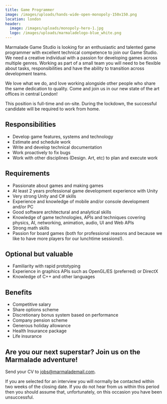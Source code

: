```yaml
---
title: Game Programmer
image: /images/uploads/hands-wide-open-monopoly-150x150.png
location: london
header:
  image: /images/uploads/monopoly-hero-1.jpg
  logo: /images/uploads/marmaladelogo-blue_white.png
---
```

Marmalade Game Studio is looking for an enthusiastic and talented game programmer with excellent technical competence to join our Game Studio. We need a creative individual with a passion for developing games across multiple genres. Working as part of a small team you will need to be flexible about tasks, responsibilities and have the ability to transition across development teams. 

We love what we do, and love working alongside other people who share the same dedication to quality. Come and join us in our new state of the art offices in central London!

This position is full-time and on-site. During the lockdown, the successful candidate will be required to work from home.



## **Responsibilities**

* Develop game features, systems and technology
* Estimate and schedule work
* Write and develop technical documentation
* Work proactively to fix bugs
* Work with other disciplines (Design. Art, etc) to plan and execute work

 

## **Requirements**

* Passionate about games and making games
* At least 2 years professional game development experience with Unity
* Very strong Unity and C# skills
* Experience and knowledge of mobile and/or console development and/or PC
* Good software architectural and analytical skills
* Knowledge of game technologies, APIs and techniques covering physics, AI, networking, animation, audio, UI and Web APIs
* Strong math skills
* Passion for board games (both for professional reasons and because we like to have more players for our lunchtime sessions!).

 

## **Optional but valuable**

* Familiarity with rapid prototyping
* Experience in graphics APIs such as OpenGL/ES (preferred) or DirectX
* Knowledge of C++ and other languages

 

## **Benefits**

* Competitive salary
* Share options scheme
* Discretionary bonus system based on performance
* Company pension scheme
* Generous holiday allowance
* Health Insurance package 
* Life insurance 



## **Are you our next superstar? Join us on the Marmalade adventure!**

Send your CV to jobs@marmalademail.com. 



If you are selected for an interview you will normally be contacted within two weeks of the closing date. If you do not hear from us within this period then you should assume that, unfortunately, on this occasion you have been unsuccessful.

